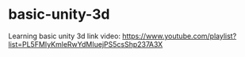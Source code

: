 # basic-unity-3d
Learning basic unity 3d
link video: https://www.youtube.com/playlist?list=PL5FMIyKmleRwYdMIuejPS5csShp237A3X
